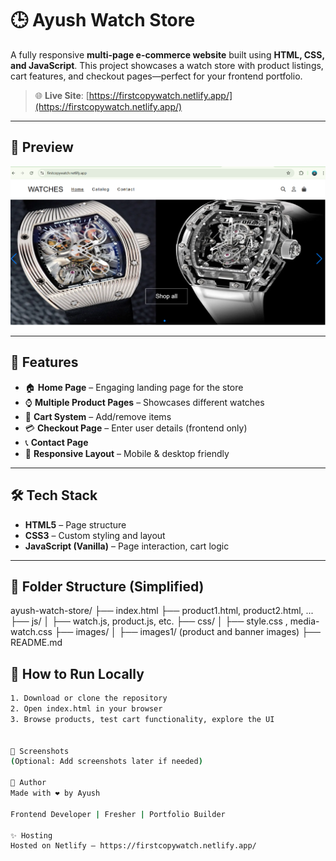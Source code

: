 # 🕒 Ayush Watch Store

A fully responsive **multi-page e-commerce website** built using **HTML, CSS, and JavaScript**. This project showcases a watch store with product listings, cart features, and checkout pages—perfect for your frontend portfolio.

> 🌐 **Live Site**: [https://firstcopywatch.netlify.app/](https://firstcopywatch.netlify.app/)

---

## 📸 Preview

![screenshot](images1/watch-preview.png) <!-- Replace with your actual image path or remove this line -->

---

## 🚀 Features

- 🏠 **Home Page** – Engaging landing page for the store
- ⌚ **Multiple Product Pages** – Showcases different watches
- 🛒 **Cart System** – Add/remove items
- 💳 **Checkout Page** – Enter user details (frontend only)
- 📞 **Contact Page**
- 📱 **Responsive Layout** – Mobile & desktop friendly

---

## 🛠️ Tech Stack

- **HTML5** – Page structure
- **CSS3** – Custom styling and layout
- **JavaScript (Vanilla)** – Page interaction, cart logic

---

## 📁 Folder Structure (Simplified)

ayush-watch-store/
├── index.html
├── product1.html, product2.html, ...
├── js/
│ ├── watch.js, product.js, etc.
├── css/
│ ├── style.css , media-watch.css
├── images/
│ ├── images1/ (product and banner images)
├── README.md

## 🧪 How to Run Locally

```bash
1. Download or clone the repository
2. Open index.html in your browser
3. Browse products, test cart functionality, explore the UI


📸 Screenshots
(Optional: Add screenshots later if needed)

📢 Author
Made with ❤️ by Ayush

Frontend Developer | Fresher | Portfolio Builder

✨ Hosting
Hosted on Netlify – https://firstcopywatch.netlify.app/
